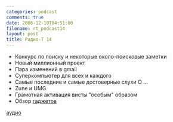 ```yaml
---
categories: podcast
comments: true
date: 2006-12-10T04:51:00
filename: rt_podcast14
layout: post
title: Радио-T 14
---
```


- Конкурс по поиску и некоторые около-поисковые заметки
- Новый миллионный проект
- Пара изменений в gmail
- Суперкомпьютер для всех и каждого
- Самые последние и самые достоверные слухи О ...
- Zune и UMG
- Грамотная активация висты "особым" образом
- Oбзор [гаджетов](http://crunchgear.com/2006/12/05/crunchgears-best-of-2006/)

[аудио](http://cdn.radio-t.com/rt_podcast14.mp3)
<audio src="http://cdn.radio-t.com/rt_podcast14.mp3" preload="none"></audio>

